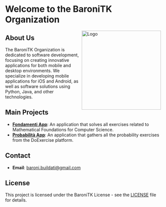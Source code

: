 # Welcome to the BaroniTK Organization

<img
  src="https://i.imgur.com/Axeiid6.png"
  alt="Logo"
  width="256"
  height="auto"
  align="right"
/>

## About Us
The BaroniTK Organization is dedicated to software development, focusing on creating innovative applications for both mobile and desktop environments. We specialize in developing mobile applications for iOS and Android, as well as software solutions using Python, Java, and other technologies.

## Main Projects
- **[Fondamenti App](https://github.com/BaroniTK/fondamenti-matematici-per-informatica_app)**: An application that solves all exercises related to Mathematical Foundations for Computer Science.
- **[Probabilità App](https://github.com/BaroniTK/Probabilita-e-Statistica_app)**: An application that gathers all the probability exercises from the DoExercise platform.

## Contact
- **Email**: [baroni.buildati@gmail.com](mailto:baroni.buildati@gmail.com)

## License
This project is licensed under the BaroniTK License - see the [LICENSE](LICENSE.md) file for details.
